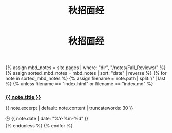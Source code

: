 ﻿---
layout: default
title: 秋招面经 
---

<!-- 标题区域：半透明磨砂背景 -->
<header class="section-header">
  <h1>秋招面经</h1>
</header>

<div class="post-grid">
 {% assign mbd_notes = site.pages
     | where: "dir", "/notes/Fall_Reviews/"
%}
  {% assign sorted_mbd_notes = mbd_notes | sort: "date" | reverse %}
  {% for note in sorted_mbd_notes %}
    {% assign filename = note.path | split:'/' | last %}
    {% unless filename == "index.html" or filename == "index.md" %}
      <article class="post-card">
        <h3 class="post-title">
          <a href="{{ note.url }}">{{ note.title }}</a>
        </h3>
        <p class="post-excerpt">
          {{ note.excerpt | default: note.content | truncatewords: 30 }}
        </p>
        <time class="post-date">🕒 {{ note.date | date: "%Y-%m-%d" }}</time>
      </article>
    {% endunless %}
  {% endfor %}
</div>
